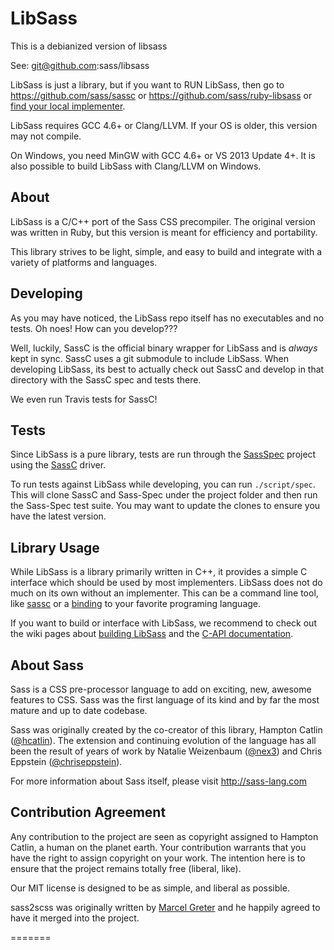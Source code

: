 LibSass
=======

This is a debianized version of libsass

See: git@github.com:sass/libsass

LibSass is just a library, but if you want to RUN LibSass,
then go to https://github.com/sass/sassc or
https://github.com/sass/ruby-libsass or
[find your local implementer](https://github.com/sass/libsass/wiki/Implementations).

LibSass requires GCC 4.6+ or Clang/LLVM. If your OS is older, this version may not compile.

On Windows, you need MinGW with GCC 4.6+ or VS 2013 Update 4+. It is also possible to build LibSass with Clang/LLVM on Windows.

About
-----

LibSass is a C/C++ port of the Sass CSS precompiler. The original version was written in Ruby, but this version is meant for efficiency and portability.

This library strives to be light, simple, and easy to build and integrate with a variety of platforms and languages.

Developing
----------

As you may have noticed, the LibSass repo itself has
no executables and no tests. Oh noes! How can you develop???

Well, luckily, SassC is the official binary wrapper for
LibSass and is *always* kept in sync. SassC uses a git submodule
to include LibSass. When developing LibSass, its best to actually
check out SassC and develop in that directory with the SassC spec
and tests there.

We even run Travis tests for SassC!

Tests
-------

Since LibSass is a pure library, tests are run through the [SassSpec](https://github.com/sass/sass-spec) project using the [SassC](http://github.com/sass/sassc) driver.

To run tests against LibSass while developing, you can run `./script/spec`. This will clone SassC and Sass-Spec under the project folder and then run the Sass-Spec test suite. You may want to update the clones to ensure you have the latest version.

Library Usage
-------------

While LibSass is a library primarily written in C++, it provides a simple
C interface which should be used by most implementers. LibSass does not do
much on its own without an implementer. This can be a command line tool, like
[sassc](https://github.com/sass/sassc) or a [binding](https://github.com/sass/libsass/wiki/Implementations)
to your favorite programing language.

If you want to build or interface with LibSass, we recommend to check out the
wiki pages about [building LibSass](https://github.com/sass/libsass/wiki/building-libsass) and
the [C-API documentation](https://github.com/sass/libsass/wiki/API-Documentation).

About Sass
----------

Sass is a CSS pre-processor language to add on exciting, new,
awesome features to CSS. Sass was the first language of its kind
and by far the most mature and up to date codebase.

Sass was originally created by the co-creator of this library,
Hampton Catlin ([@hcatlin]). The extension and continuing evolution
of the language has all been the result of years of work by Natalie
Weizenbaum ([@nex3]) and Chris Eppstein ([@chriseppstein]).

For more information about Sass itself, please visit http://sass-lang.com

Contribution Agreement
----------------------

Any contribution to the project are seen as copyright assigned to Hampton Catlin, a
human on the planet earth. Your contribution warrants that you have the right to
assign copyright on your work. The intention here is to ensure that the project
remains totally free (liberal, like).

Our MIT license is designed to be as simple, and liberal as possible.

[@hcatlin]: https://github.com/hcatlin
[@akhleung]: https://github.com/akhleung
[@chriseppstein]: https://github.com/chriseppstein
[@nex3]: https://github.com/nex3

sass2scss was originally written by [Marcel Greter](@mgreter)
and he happily agreed to have it merged into the project.

[sass_interface.h]: sass_interface.h
=======
